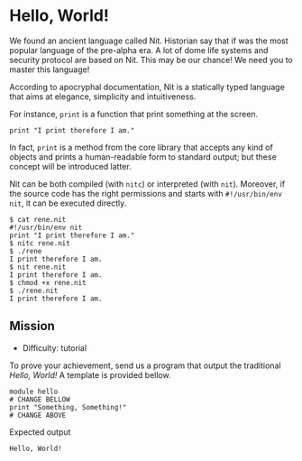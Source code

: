 # Hello, World!

We found an ancient language called Nit. Historian say that if was the most popular language of the pre-alpha era.
A lot of dome life systems and security protocol are based on Nit. This may be our chance!
We need you to master this language!

According to apocryphal documentation, Nit is a statically typed language that aims at elegance, simplicity and intuitiveness.

For instance, `print` is a function that print something at the screen.

~~~nit
print "I print therefore I am."
~~~

In fact, `print` is a method from the core library that accepts any kind of objects and prints a human-readable form to standard output; but these concept will be introduced latter.

Nit can be both compiled (with `nitc`) or interpreted (with `nit`).
Moreover, if the source code has the right permissions and starts with `#!/usr/bin/env nit`, it can be executed directly.

~~~
$ cat rene.nit
#!/usr/bin/env nit
print "I print therefore I am."
$ nitc rene.nit
$ ./rene
I print therefore I am.
$ nit rene.nit
I print therefore I am.
$ chmod +x rene.nit
$ ./rene.nit
I print therefore I am.
~~~


## Mission

* Difficulty: tutorial

To prove your achievement, send us a program that output the traditional *Hello, World!*
A template is provided bellow.

~~~nit
module hello
# CHANGE BELLOW
print "Something, Something!"
# CHANGE ABOVE
~~~

Expected output

~~~
Hello, World!
~~~
